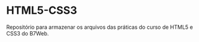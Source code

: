 # HTML5-CSS3
 Repositório para armazenar os arquivos das práticas do curso de HTML5 e CSS3 do B7Web. 
